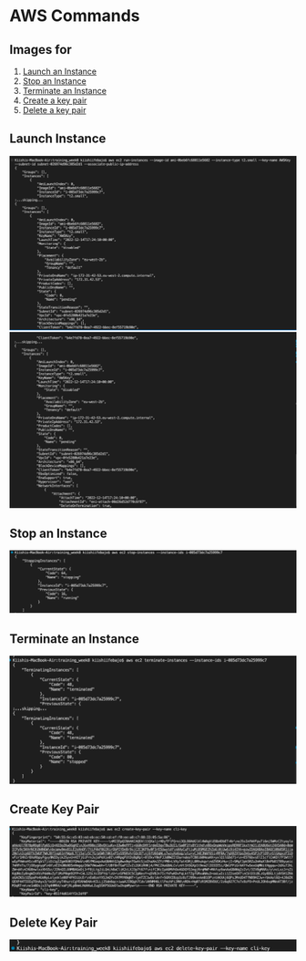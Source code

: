 # AWS Commands
## Images for
1. [Launch an Instance](#launch)
2. [Stop an Instance](#stop)
3. [Terminate an Instance](#terminate)
4. [Create a key pair](#createkey)
5. [Delete a key pair](#delkey)

<a name="launch"></a>
## Launch Instance
![](start%20instance.png)
![](start2.png)

<a name="stop"></a>
## Stop an Instance
![](stop%20instance.png)

<a name="terminate"></a>
## Terminate an Instance
![](terminate.png)

<a name="createkey"></a>
## Create Key Pair
![](create%20keypair.png)

<a name="delkey"></a>
## Delete Key Pair
![](delete%20key.png)

